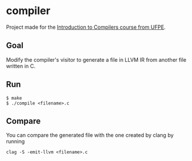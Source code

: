 # compiler
Project made for the [Introduction to Compilers course from UFPE](https://github.com/damorim/compilers-cin).

## Goal

Modify the compiler's visitor to generate a file in LLVM IR from another file written in C.

## Run

    $ make
    $ ./compile <filename>.c

## Compare

You can compare the generated file with the one created by clang by running

    clag -S -emit-llvm <filename>.c
